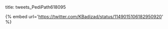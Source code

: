 title: tweets_PediPath618095

{% embed url='https://twitter.com/KBadizad/status/1149015106182950920' %}
